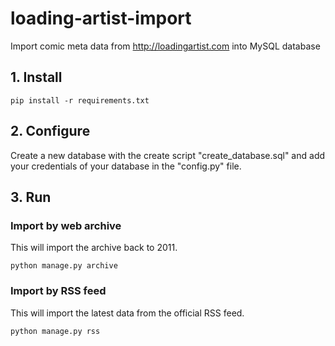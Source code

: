 # loading-artist-import

Import comic meta data from http://loadingartist.com into MySQL database

## 1. Install
```
pip install -r requirements.txt
```

## 2. Configure
Create a new database with the create script "create_database.sql" and add your credentials of your database in the "config.py" file.

## 3. Run

### Import by web archive
This will import the archive back to 2011.
```
python manage.py archive
```

### Import by RSS feed
This will import the latest data from the official RSS feed.
```
python manage.py rss
```
